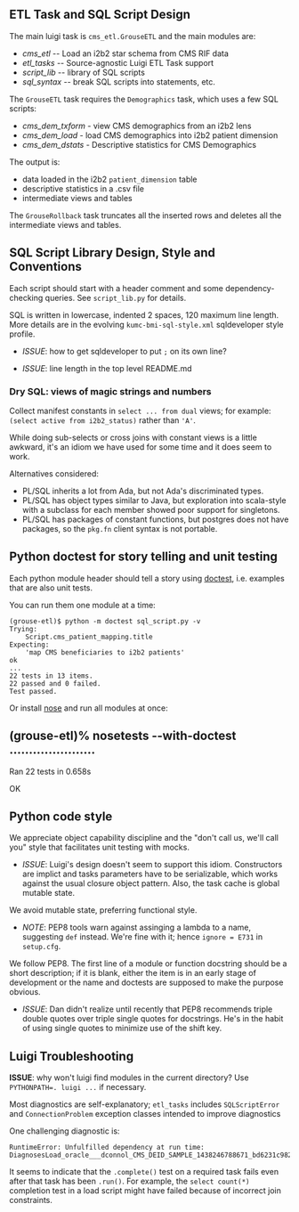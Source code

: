 ## ETL Task and SQL Script Design

The main luigi task is `cms_etl.GrouseETL` and the main modules are:

  - *cms_etl* -- Load an i2b2 star schema from CMS RIF data
  - *etl_tasks* -- Source-agnostic Luigi ETL Task support
  - *script_lib* -- library of SQL scripts
  - *sql_syntax* -- break SQL scripts into statements, etc.

The `GrouseETL` task requires the `Demographics` task, which uses a
few SQL scripts:

  - *cms_dem_txform* - view CMS demographics from an i2b2 lens
  - *cms_dem_load* - load CMS demographics into i2b2 patient dimension
  - *cms_dem_dstats* - Descriptive statistics for CMS Demographics

The output is:

  - data loaded in the i2b2 `patient_dimension` table
  - descriptive statistics in a .csv file
  - intermediate views and tables

The `GrouseRollback` task truncates all the inserted rows and deletes
all the intermediate views and tables.


## SQL Script Library Design, Style and Conventions

Each script should start with a header comment and some
dependency-checking queries. See `script_lib.py` for details.

SQL is written in lowercase, indented 2 spaces, 120 maximum line
length. More details are in the evolving `kumc-bmi-sql-style.xml`
sqldeveloper style profile.

  - *ISSUE*: how to get sqldeveloper to put `;` on its own line?

  - *ISSUE*: line length in the top level README.md


### Dry SQL: views of magic strings and numbers

Collect manifest constants in `select ... from dual` views; for
example: `(select active from i2b2_status)` rather than `'A'`.

While doing sub-selects or cross joins with constant views is a little
awkward, it's an idiom we have used for some time and it does seem to
work.

Alternatives considered:

  - PL/SQL inherits a lot from Ada, but not Ada's discriminated types.
  - PL/SQL has object types similar to Java, but exploration
    into scala-style with a subclass for each member showed poor support
    for singletons.
  - PL/SQL has packages of constant functions, but postgres does not
    have packages, so the `pkg.fn` client syntax is not portable.

## Python doctest for story telling and unit testing

Each python module header should tell a story using [doctest][],
i.e. examples that are also unit tests.

You can run them one module at a time:

    (grouse-etl)$ python -m doctest sql_script.py -v
	Trying:
	    Script.cms_patient_mapping.title
	Expecting:
	    'map CMS beneficiaries to i2b2 patients'
	ok
	...
	22 tests in 13 items.
	22 passed and 0 failed.
	Test passed.

Or install [nose][] and run all modules at once:

  (grouse-etl)% nosetests --with-doctest
  ......................
  ----------------------------------------------------------------------
  Ran 22 tests in 0.658s
  
  OK

[doctest]: http://docs.python.org/2/library/doctest.html
[nose]: https://pypi.python.org/pypi/nose/


## Python code style

We appreciate object capability discipline and the "don't call us,
we'll call you" style that facilitates unit testing with mocks.

  - *ISSUE*: Luigi's design doesn't seem to support this idiom.
             Constructors are implict and tasks parameters have to be
             serializable, which works against the usual closure
             object pattern.  Also, the task cache is global mutable
             state.

We avoid mutable state, preferring functional style.

  - *NOTE*: PEP8 tools warn against assinging a lambda to a name,
            suggesting `def` instead. We're fine with it; hence
            `ignore = E731` in `setup.cfg`.


We follow PEP8. The first line of a module or function docstring
should be a short description; if it is blank, either the item is in
an early stage of development or the name and doctests are supposed to
make the purpose obvious.

  - *ISSUE*: Dan didn't realize until recently that PEP8 recommends
             triple double quotes over triple single quotes for
             docstrings. He's in the habit of using single quotes
			 to minimize use of the shift key.


## Luigi Troubleshooting

**ISSUE**: why won't luigi find modules in the current directory?
           Use `PYTHONPATH=. luigi ...` if necessary.

Most diagnostics are self-explanatory; `etl_tasks` includes
`SQLScriptError` and `ConnectionProblem` exception classes intended to
improve diagnostics

One challenging diagnostic is:

    RuntimeError: Unfulfilled dependency at run time: DiagnosesLoad_oracle___dconnol_CMS_DEID_SAMPLE_1438246788671_bd6231c982

It seems to indicate that the `.complete()` test on a required task
fails even after that task has been `.run()`. For example, the `select
count(*)` completion test in a load script might have failed because
of incorrect join constraints.
